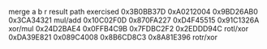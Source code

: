 merge
a 	b 	r 	result 	path exercised
0x3B0BB37D 	0xA0212004 	0x9BD26AB0 	0x3CA34321 	mul/add
0x10C02F0D 	0x870FA227 	0xD4F45515 	0x91C1326A 	xor/mul
0x24D2BAE4 	0x0FFB4C9B 	0x7FDBC2F2 	0x2EDDD94C 	rotl/xor
0xDA39E821 	0x089C4008 	0x8B6CD8C3 	0x8A81E396 	rotr/xor
